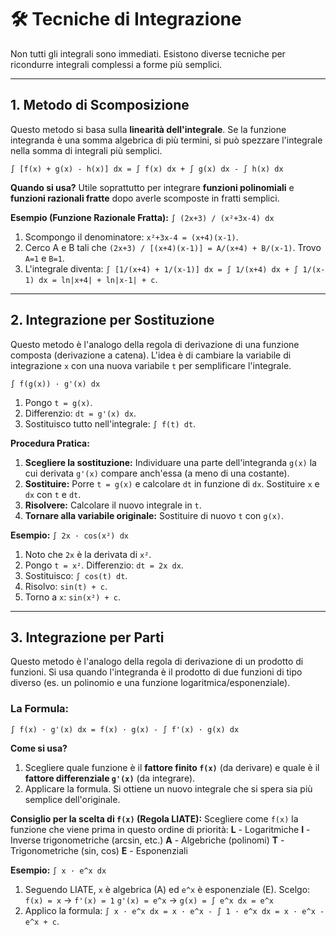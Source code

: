 # 🛠️ Tecniche di Integrazione

Non tutti gli integrali sono immediati. Esistono diverse tecniche per ricondurre integrali complessi a forme più semplici.

---

## 1. Metodo di Scomposizione

Questo metodo si basa sulla **linearità dell'integrale**. Se la funzione integranda è una somma algebrica di più termini, si può spezzare l'integrale nella somma di integrali più semplici.

`∫ [f(x) + g(x) - h(x)] dx = ∫ f(x) dx + ∫ g(x) dx - ∫ h(x) dx`

**Quando si usa?** Utile soprattutto per integrare **funzioni polinomiali** e **funzioni razionali fratte** dopo averle scomposte in fratti semplici.

**Esempio (Funzione Razionale Fratta):**
`∫ (2x+3) / (x²+3x-4) dx`
1.  Scompongo il denominatore: `x²+3x-4 = (x+4)(x-1)`.
2.  Cerco A e B tali che `(2x+3) / [(x+4)(x-1)] = A/(x+4) + B/(x-1)`. Trovo `A=1` e `B=1`.
3.  L'integrale diventa: `∫ [1/(x+4) + 1/(x-1)] dx = ∫ 1/(x+4) dx + ∫ 1/(x-1) dx = ln|x+4| + ln|x-1| + c`.

---

## 2. Integrazione per Sostituzione

Questo metodo è l'analogo della regola di derivazione di una funzione composta (derivazione a catena). L'idea è di cambiare la variabile di integrazione `x` con una nuova variabile `t` per semplificare l'integrale.

`∫ f(g(x)) · g'(x) dx`
1.  Pongo `t = g(x)`.
2.  Differenzio: `dt = g'(x) dx`.
3.  Sostituisco tutto nell'integrale: `∫ f(t) dt`.

**Procedura Pratica:**
1.  **Scegliere la sostituzione:** Individuare una parte dell'integranda `g(x)` la cui derivata `g'(x)` compare anch'essa (a meno di una costante).
2.  **Sostituire:** Porre `t = g(x)` e calcolare `dt` in funzione di `dx`. Sostituire `x` e `dx` con `t` e `dt`.
3.  **Risolvere:** Calcolare il nuovo integrale in `t`.
4.  **Tornare alla variabile originale:** Sostituire di nuovo `t` con `g(x)`.

**Esempio:** `∫ 2x · cos(x²) dx`
1.  Noto che `2x` è la derivata di `x²`.
2.  Pongo `t = x²`. Differenzio: `dt = 2x dx`.
3.  Sostituisco: `∫ cos(t) dt`.
4.  Risolvo: `sin(t) + c`.
5.  Torno a `x`: `sin(x²) + c`.

---

## 3. Integrazione per Parti

Questo metodo è l'analogo della regola di derivazione di un prodotto di funzioni. Si usa quando l'integranda è il prodotto di due funzioni di tipo diverso (es. un polinomio e una funzione logaritmica/esponenziale).

### La Formula:
`∫ f(x) · g'(x) dx = f(x) · g(x) - ∫ f'(x) · g(x) dx`

**Come si usa?**
1.  Scegliere quale funzione è il **fattore finito `f(x)`** (da derivare) e quale è il **fattore differenziale `g'(x)`** (da integrare).
2.  Applicare la formula. Si ottiene un nuovo integrale che si spera sia più semplice dell'originale.

**Consiglio per la scelta di `f(x)` (Regola LIATE):**
Scegliere come `f(x)` la funzione che viene prima in questo ordine di priorità:
**L** - Logaritmiche
**I** - Inverse trigonometriche (arcsin, etc.)
**A** - Algebriche (polinomi)
**T** - Trigonometriche (sin, cos)
**E** - Esponenziali

**Esempio:** `∫ x · e^x dx`
1.  Seguendo LIATE, `x` è algebrica (A) ed `e^x` è esponenziale (E). Scelgo:
    `f(x) = x`   →   `f'(x) = 1`
    `g'(x) = e^x` →   `g(x) = ∫ e^x dx = e^x`
2.  Applico la formula:
    `∫ x · e^x dx = x · e^x - ∫ 1 · e^x dx = x · e^x - e^x + c`.
